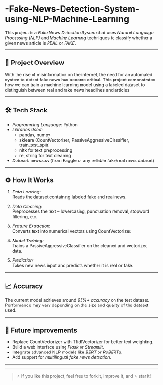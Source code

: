 # -Fake-News-Detection-System-using-NLP-Machine-Learning

This project is a *Fake News Detection System* that uses *Natural Language Processing (NLP)* and *Machine Learning* techniques to classify whether a given news article is *REAL* or *FAKE*.

---

## 🚀 Project Overview

With the rise of misinformation on the internet, the need for an automated system to detect fake news has become critical. This project demonstrates how we can train a machine learning model using a labeled dataset to distinguish between real and fake news headlines and articles.

---

## 🛠️ Tech Stack

- *Programming Language:* Python  
- *Libraries Used:*
  - pandas, numpy
  - sklearn (CountVectorizer, PassiveAggressiveClassifier, train_test_split)
  - nltk for text preprocessing
  - re, string for text cleaning  
- *Dataset:* news.csv (from Kaggle or any reliable fake/real news dataset)

---

## ⚙️ How It Works

1. *Data Loading:*  
   Reads the dataset containing labeled fake and real news.

2. *Data Cleaning:*  
   Preprocesses the text – lowercasing, punctuation removal, stopword filtering, etc.

3. *Feature Extraction:*  
   Converts text into numerical vectors using CountVectorizer.

4. *Model Training:*  
   Trains a PassiveAggressiveClassifier on the cleaned and vectorized data.

5. *Prediction:*  
   Takes new news input and predicts whether it is real or fake.

---

## 📈 Accuracy

The current model achieves around *95%+ accuracy* on the test dataset.  
Performance may vary depending on the size and quality of the dataset used.

---

## 🧠 Future Improvements

- Replace CountVectorizer with TfidfVectorizer for better text weighting.
- Build a web interface using *Flask* or *Streamlit*.
- Integrate advanced NLP models like *BERT* or *RoBERTa*.
- Add support for *multilingual fake news detection*.

---

---

> ⭐️ If you like this project, feel free to fork it, improve it, and ⭐️ star it!
